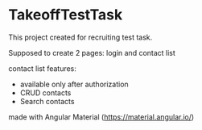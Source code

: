 # TakeoffTestTask

This project created for recruiting test task.

Supposed to create 2 pages: login and contact list

contact list features:
* available only after authorization
* CRUD contacts
* Search contacts

made with Angular Material (https://material.angular.io/)